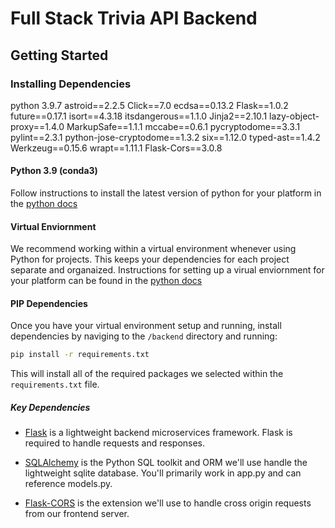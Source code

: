 # Full Stack Trivia API Backend

## Getting Started

### Installing Dependencies
python 3.9.7
astroid==2.2.5
Click==7.0
ecdsa==0.13.2
Flask==1.0.2
future==0.17.1
isort==4.3.18
itsdangerous==1.1.0
Jinja2==2.10.1
lazy-object-proxy==1.4.0
MarkupSafe==1.1.1
mccabe==0.6.1
pycryptodome==3.3.1
pylint==2.3.1
python-jose-cryptodome==1.3.2
six==1.12.0
typed-ast==1.4.2
Werkzeug==0.15.6
wrapt==1.11.1
Flask-Cors==3.0.8

#### Python 3.9 (conda3)

Follow instructions to install the latest version of python for your platform in the [python docs](https://docs.python.org/3/using/unix.html#getting-and-installing-the-latest-version-of-python)

#### Virtual Enviornment

We recommend working within a virtual environment whenever using Python for projects. This keeps your dependencies for each project separate and organaized. Instructions for setting up a virual enviornment for your platform can be found in the [python docs](https://packaging.python.org/guides/installing-using-pip-and-virtual-environments/)

#### PIP Dependencies

Once you have your virtual environment setup and running, install dependencies by naviging to the `/backend` directory and running:

```bash
pip install -r requirements.txt
```

This will install all of the required packages we selected within the `requirements.txt` file.

##### Key Dependencies

- [Flask](http://flask.pocoo.org/)  is a lightweight backend microservices framework. Flask is required to handle requests and responses.

- [SQLAlchemy](https://www.sqlalchemy.org/) is the Python SQL toolkit and ORM we'll use handle the lightweight sqlite database. You'll primarily work in app.py and can reference models.py. 

- [Flask-CORS](https://flask-cors.readthedocs.io/en/latest/#) is the extension we'll use to handle cross origin requests from our frontend server. 
